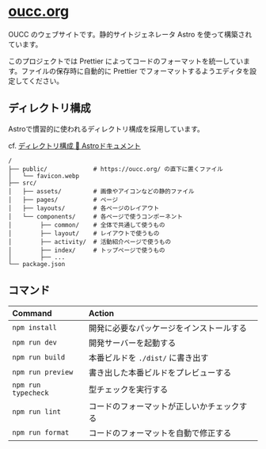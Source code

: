 # [oucc.org](https://oucc.org/)

OUCC のウェブサイトです。静的サイトジェネレータ Astro を使って構築されています。

このプロジェクトでは Prettier によってコードのフォーマットを統一しています。ファイルの保存時に自動的に Prettier でフォーマットするようエディタを設定してください。

## ディレクトリ構成

Astroで慣習的に使われるディレクトリ構成を採用しています。

cf. [ディレクトリ構成 🚀 Astroドキュメント](https://docs.astro.build/ja/core-concepts/project-structure/)

```
/
├── public/             # https://oucc.org/ の直下に置くファイル
│   └── favicon.webp
├── src/
│   ├── assets/         # 画像やアイコンなどの静的ファイル
│   ├── pages/          # ページ
│   ├── layouts/        # 各ページのレイアウト
│   └── components/     # 各ページで使うコンポーネント
│        ├── common/    # 全体で共通して使うもの
│        ├── layout/    # レイアウトで使うもの
│        ├── activity/  # 活動紹介ページで使うもの
│        ├── index/     # トップページで使うもの
│        ├── ...
└── package.json
```

## コマンド

| Command             | Action                                     |
| :------------------ | :----------------------------------------- |
| `npm install`       | 開発に必要なパッケージをインストールする   |
| `npm run dev`       | 開発サーバーを起動する                     |
| `npm run build`     | 本番ビルドを `./dist/` に書き出す          |
| `npm run preview`   | 書き出した本番ビルドをプレビューする       |
| `npm run typecheck` | 型チェックを実行する                       |
| `npm run lint`      | コードのフォーマットが正しいかチェックする |
| `npm run format`    | コードのフォーマットを自動で修正する       |
